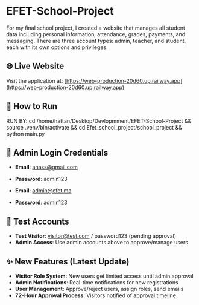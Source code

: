 # EFET-School-Project

For my final school project, I created a website that manages all student data including personal information, attendance, grades, payments, and messaging.
There are three account types: admin, teacher, and student, each with its own options and privileges.

## 🌐 Live Website

Visit the application at: [https://web-production-20d60.up.railway.app](https://web-production-20d60.up.railway.app)

## 🚀 How to Run

RUN BY: cd /home/hattan/Desktop/Devlopmment/EFET-School-Project && source .venv/bin/activate && cd Efet_school_project/school_project && python main.py

## 🔑 Admin Login Credentials

- **Email**: anass@gmail.com  
- **Password**: admin123

- **Email**: admin@efet.ma  
- **Password**: admin123

## 🧪 Test Accounts

- **Test Visitor**: visitor@test.com / password123 (pending approval)
- **Admin Access**: Use admin accounts above to approve/manage users

## ✨ New Features (Latest Update)

- **Visitor Role System**: New users get limited access until admin approval
- **Admin Notifications**: Real-time notifications for new registrations  
- **User Management**: Approve/reject users, assign roles, send emails
- **72-Hour Approval Process**: Visitors notified of approval timeline
